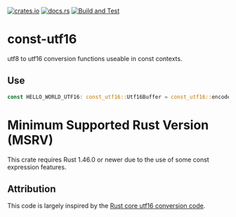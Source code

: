 [![crates.io](https://img.shields.io/crates/v/const-utf16.svg)](https://crates.io/crates/const-utf16)
[![docs.rs](https://docs.rs/const-utf16/badge.svg)](https://docs.rs/const-utf16/)
[![Build and Test](https://github.com/rylev/const-utf16/workflows/Build%20and%20Test/badge.svg?event=push)](https://github.com/rylev/const-utf16/actions)

# const-utf16

utf8 to utf16 conversion functions useable in const contexts. 

## Use

```rust
const HELLO_WORLD_UTF16: const_utf16::Utf16Buffer = const_utf16::encode_utf16("Hello, world!");
```

# Minimum Supported Rust Version (MSRV)

This crate requires Rust 1.46.0 or newer due to the use of some const expression features.

## Attribution

This code is largely inspired by the [Rust core utf16 conversion code](https://github.com/rust-lang/rust/blob/399b6452b5d9982438be208668bc758479f13725/library/core/src/char/methods.rs#L1627-L1652).